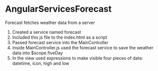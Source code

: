 # AngularServicesForecast
Forecast fetches weather data from a server </br>
1) Created a service named forecast </br>
2) Included this js file to the index.html as a script </br>
3) Passed forecast service into the MainController </br>
4) Inside MainController.js used the forecast service to save the weather data into $scope.fiveDay </br>
5) In the view used expressions to make visible four pieces of data: datetime, icon, high and low </br>

